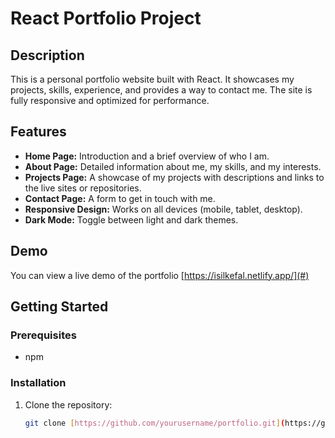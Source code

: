 # React Portfolio Project

## Description

This is a personal portfolio website built with React. It showcases my projects, skills, experience, and provides a way to contact me. The site is fully responsive and optimized for performance.

## Features

- **Home Page:** Introduction and a brief overview of who I am.
- **About Page:** Detailed information about me, my skills, and my interests.
- **Projects Page:** A showcase of my projects with descriptions and links to the live sites or repositories.
- **Contact Page:** A form to get in touch with me.
- **Responsive Design:** Works on all devices (mobile, tablet, desktop).
- **Dark Mode:** Toggle between light and dark themes.

## Demo

You can view a live demo of the portfolio [https://isilkefal.netlify.app/](#)

## Getting Started

### Prerequisites

- npm

### Installation

1. Clone the repository:

   ```bash
   git clone [https://github.com/yourusername/portfolio.git](https://github.com/lupsi12/portfolyo-react.git)
